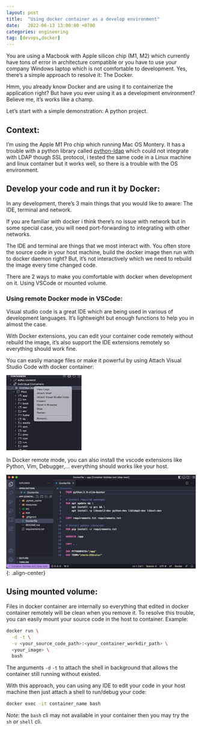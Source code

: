```yaml
---
layout: post
title:  "Using docker container as a develop environment"
date:   2022-06-13 13:00:00 +0700
categories: engineering
tag: [devops,docker]
---
```


You are using a Macbook with Apple silicon chip (M1, M2) which currently have tons of error in architecture compatible or you have to use your company Windows laptop which is not comfortable to development. Yes, there’s a simple approach to resolve it: The Docker.

Hmm, you already know Docker and are using it to containerize the application right? But have you ever using it as a development environment? Believe me, it’s works like a champ.

Let’s start with a simple demonstration: A python project.

## Context:

I’m using the Apple M1 Pro chip which running Mac OS Montery. It has a trouble with a python library called [python-ldap][python-ldap-pip] which could not integrate with LDAP though SSL protocol, i tested the same code in a Linux machine and linux container but it works well, so there is a trouble with the OS environment.
## Develop your code and run it by Docker:

In any development, there’s 3 main things that you would like to aware: The IDE, terminal and network. 

If you are familiar with docker i think there’s no issue with network but in some special case, you will need port-forwarding to integrating with other networks.

The IDE and terminal are things that we most interact with. You often store the source code in your host machine, build the docker image then run with to docker daemon right? But, it’s not interactively which we need to rebuild the image every time changed code.

There are 2 ways to make you comfortable with docker when development on it. Using VSCode or mounted volume.

### Using remote Docker mode in VSCode:

Visual studio code is a great IDE which are being used in various of development languages. It’s lightweight but enough functions to help you in almost the case.

With Docker extensions, you can edit your container code remotely without rebuild the image, it’s also support the IDE extensions remotely so everything should work fine.

You can easily manage files or make it powerful by using Attach Visual Studio Code with docker container:

<img src="/images/docker-container-develop-environment/container-attach.png" width="200" height="200" class="align-center"/>

In Docker remote mode, you can also install the vscode extensions like Python, Vim, Debugger,… everything should works like your host.

![left-aligned-image](/images/docker-container-develop-environment/vscode-docker-remote.png){: .align-center}

## Using mounted volume:

Files in docker container are internally so everything that edited in docker container remotely will be clean when you remove it. To resolve this trouble, you can easily mount your source code in the host to container. Example:

```bash
docker run \
  -d -t \
  -v <your_source_code_path>:<your_container_workdir_path> \
  <your_image> \
  bash
```

The arguments `-d` `-t` to attach the shell in background that allows the container still running without existed.

With this approach, you can using any IDE to edit your code in your host machine then just attach a shell to run/debug your code:

```bash
docker exec -it container_name bash
```

*Note*: the `bash` cli may not available in your container then you may try the `sh` or `shell` cli.

[python-ldap-pip]: https://pypi.org/project/python-ldap/